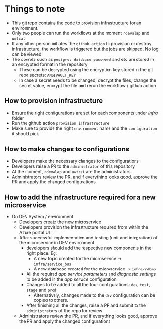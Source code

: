 # Things to note
 - This git repo contains the code to provision infrastructure for an environment.  
 - Only two people can run the workflows at the moment `rdevalap` and `uwtcat`
 - If any other person initiates the `github action` to provision or destroy infrastructure, the workflow is triggered but the jobs are skipped. No log can be viewed
 - The _secrets_ such as `postgres database password` and etc are stored in an encrypted format in the repository
   - These can be decrypted using the encryption key stored in the git repo secrets: `ANSIVAULT_KEY`
   - In case a secret needs to be changed, decrypt the files, change the secret value, encrypt the file and rerun the workflow / github action

## How to provision infrastructure
 - Ensure the right configurations are set for each components under _infra_ folder
 - Run the github action `provision infrastructure`
 - Make sure to provide the right `environment` name and the `configuration` it should pick

## How to make changes to configurations
 - Developers make the necessary changes to the configurations
 - Developers raise a PR to the `administrator` of this repository
 - At the moment, `rdevalap` and `uwtcat` are the administrators. 
 - Administrators review the PR, and if everything looks good, approve the PR and apply the changed configurations

## How to add the infrastructure required for a new microservice
- On DEV System / environment
  - Developers create the new microservice
  - Developers provision the infrastructure required from within the Azure portal UI
  - After successful implementation and testing (unit and integration) of the microservice in DEV environment
    - developers should add the respective new components in the right place. Eg:
      - A new topic created for the microservice -> `infra/service_bus`
      - A new database created for the microservice -> `infra/rdbms`
    - All the required _app service parameters_ and _diagnostic settings_ to be added in the _app service_ configuration
    - Changes to be added to all the four configurations: `dev`, `test`, `stage` and `prod`
      - Alternatively, changes made to the `dev` configuration can be copied to others.
    - After finishing all the changes, raise a PR and submit to the `administrators` of the repo for review
  - Administrators review the PR, and if everything looks good, approve the PR and apply the changed configurations
